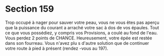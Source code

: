 # Section 159

Trop occupé à nager pour sauver votre peau, vous ne vous êtes pas
aperçu que la puissance du courant a arraché votre sac à dos de vos
épaules. Tout ce que vous possédiez, y compris vos Provisions, a
coulé au fond de l'eau. Vous perdez 2 points de CHANCE.
Heureusement, votre épée est restée dans son fourreau. Vous
n'avez plu s d'autre solution que de continuer votre route à pied à
présent (rendez -vous au  197).